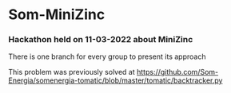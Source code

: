 # Som-MiniZinc

### Hackathon held on 11-03-2022 about MiniZinc 

There is one branch for every group to present its approach

This problem was previously solved at https://github.com/Som-Energia/somenergia-tomatic/blob/master/tomatic/backtracker.py
